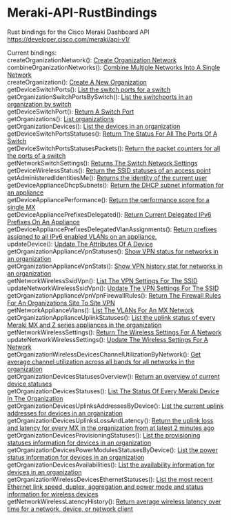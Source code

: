 # Meraki-API-RustBindings

Rust bindings for the Cisco Meraki Dashboard API
https://developer.cisco.com/meraki/api-v1/

Current bindings:  
createOrganizationNetwork(): [Create Organization Network](https://developer.cisco.com/meraki/api-v1/create-organization-network/)  
combineOrganizationNetworks(): [Combine Multiple Networks Into A Single Network](https://developer.cisco.com/meraki/api-v1/combine-organization-networks/)  
createOrganization(): [Create A New Organization](https://developer.cisco.com/meraki/api-v1/create-organization/)  
getDeviceSwitchPorts(): [List the switch ports for a switch](https://developer.cisco.com/meraki/api-v1/get-device-switch-ports/)  
getOrganizationSwitchPortsBySwitch(): [List the switchports in an organization by switch](https://developer.cisco.com/meraki/api-v1/get-organization-switch-ports-by-switch/)  
getDeviceSwitchPort(): [Return A Switch Port](https://developer.cisco.com/meraki/api-v1/get-device-switch-port/)  
getOrganizations(): [List organizations](https://developer.cisco.com/meraki/api-v1/get-organizations/)  
getOrganizationDevices(): [List the devices in an organization](https://developer.cisco.com/meraki/api-v1/get-organization-devices/)  
getDeviceSwitchPortsStatuses(): [Return The Status For All The Ports Of A Switch](https://developer.cisco.com/meraki/api-v1/get-device-switch-ports-statuses/)  
getDeviceSwitchPortsStatusesPackets(): [Return the packet counters for all the ports of a switch](https://developer.cisco.com/meraki/api-v1/get-device-switch-ports-statuses-packets/)  
getNetworkSwitchSettings(): [Returns The Switch Network Settings](https://developer.cisco.com/meraki/api-v1/get-network-switch-settings/)  
getDeviceWirelessStatus(): [Return the SSID statuses of an access point](https://developer.cisco.com/meraki/api-v1/get-device-wireless-status/)  
getAdministeredIdentitiesMe(): [Returns the identity of the current user](https://developer.cisco.com/meraki/api-v1/get-administered-identities-me/)  
getDeviceApplianceDhcpSubnets(): [Return the DHCP subnet information for an appliance](https://developer.cisco.com/meraki/api-v1/get-device-appliance-dhcp-subnets/)  
getDeviceAppliancePerformance(): [Return the performance score for a single MX](https://developer.cisco.com/meraki/api-v1/get-device-appliance-performance/)  
getDeviceAppliancePrefixesDelegated(): [Return Current Delegated IPv6 Prefixes On An Appliance](https://developer.cisco.com/meraki/api-v1/get-device-appliance-prefixes-delegated/)  
getDeviceAppliancePrefixesDelegatedVlanAssignments(): [Return prefixes assigned to all IPv6 enabled VLANs on an appliance.](https://developer.cisco.com/meraki/api-v1/get-device-appliance-prefixes-delegated-vlan-assignments/)  
updateDevice(): [Update The Attributes Of A Device](https://developer.cisco.com/meraki/api-v1/update-device/)  
getOrganizationApplianceVpnStatuses(): [Show VPN status for networks in an organization](https://developer.cisco.com/meraki/api-v1/get-organization-appliance-vpn-statuses/)  
getOrganizationApplianceVpnStats(): [Show VPN history stat for networks in an organization](https://developer.cisco.com/meraki/api-v1/get-organization-appliance-vpn-stats/)  
getNetworkWirelessSsidVpn(): [List The VPN Settings For The SSID](https://developer.cisco.com/meraki/api-v1/get-network-wireless-ssid-vpn/)  
updateNetworkWirelessSsidVpn(): [Update The VPN Settings For The SSID](https://developer.cisco.com/meraki/api-v1/update-network-wireless-ssid-vpn/)  
getOrganizationApplianceVpnVpnFirewallRules(): [Return The Firewall Rules For An Organizations Site To Site VPN](https://developer.cisco.com/meraki/api-v1/get-organization-appliance-vpn-vpn-firewall-rules/)  
getNetworkApplianceVlans(): [List The VLANs For An MX Network](https://developer.cisco.com/meraki/api-v1/get-network-appliance-vlans/)  
getOrganizationApplianceUplinkStatuses(): [List the uplink status of every Meraki MX and Z series appliances in the organization](https://developer.cisco.com/meraki/api-v1/get-organization-appliance-uplink-statuses/)  
getNetworkWirelessSettings(): [Return The Wireless Settings For A Network](https://developer.cisco.com/meraki/api-v1/get-network-wireless-settings/)  
updateNetworkWirelessSettings(): [Update The Wireless Settings For A Network](https://developer.cisco.com/meraki/api-v1/update-network-wireless-settings/)  
getOrganizationWirelessDevicesChannelUtilizationByNetwork(): [Get average channel utilization across all bands for all networks in the organization](https://developer.cisco.com/meraki/api-v1/get-organization-wireless-devices-channel-utilization-by-network/)  
getOrganizationDevicesStatusesOverview(): [Return an overview of current device statuses](https://developer.cisco.com/meraki/api-v1/get-organization-devices-statuses-overview/)  
getOrganizationDevicesStatuses(): [List The Status Of Every Meraki Device In The Organization](https://developer.cisco.com/meraki/api-v1/get-organization-devices-statuses/)  
getOrganizationDevicesUplinksAddressesByDevice(): [List the current uplink addresses for devices in an organization](https://developer.cisco.com/meraki/api-v1/get-organization-devices-uplinks-addresses-by-device/)  
getOrganizationDevicesUplinksLossAndLatency(): [Return the uplink loss and latency for every MX in the organization from at latest 2 minutes ago](https://developer.cisco.com/meraki/api-v1/get-organization-devices-uplinks-loss-and-latency/)  
getOrganizationDevicesProvisioningStatuses(): [List the provisioning statuses information for devices in an organization](https://developer.cisco.com/meraki/api-v1/get-organization-devices-provisioning-statuses/)  
getOrganizationDevicesPowerModulesStatusesByDevice(): [List the power status information for devices in an organization](https://developer.cisco.com/meraki/api-v1/get-organization-devices-power-modules-statuses-by-device/)  
getOrganizationDevicesAvailabilities(): [List the availability information for devices in an organization](https://developer.cisco.com/meraki/api-v1/get-organization-devices-availabilities/)  
getOrganizationWirelessDevicesEthernetStatuses(): [List the most recent Ethernet link speed, duplex, aggregation and power mode and status information for wireless devices](https://developer.cisco.com/meraki/api-v1/get-organization-wireless-devices-ethernet-statuses/)  
getNetworkWirelessLatencyHistory(): [Return average wireless latency over time for a network, device, or network client](https://developer.cisco.com/meraki/api-v1/get-network-wireless-latency-history/)  


